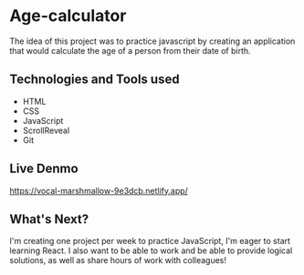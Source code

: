 # Age-calculator

The idea of this project was to practice javascript by creating an application that would calculate the age of a person from their date of birth.

## Technologies and Tools used
- HTML
- CSS
- JavaScript
- ScrollReveal
- Git

## Live Denmo
https://vocal-marshmallow-9e3dcb.netlify.app/

## What's Next?

I'm creating one project per week to practice JavaScript, I'm eager to start learning React.
I also want to be able to work and be able to provide logical solutions, as well as share hours of work with colleagues!
